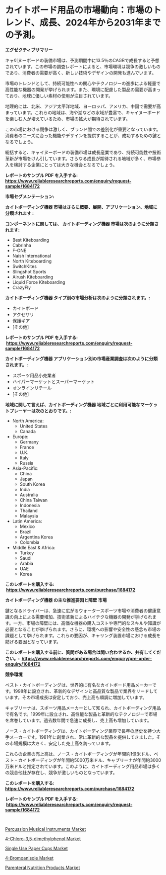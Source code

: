 <p><h1>カイトボード用品の市場動向：市場のトレンド、成長、2024年から2031年までの予測。</h1></p><p><strong>エグゼクティブサマリー</strong></p>
<p><p>キャ이ヌーボードの装備市場は、予測期間中に13.5％のCAGRで成長すると予想されています。この市場の調査レポートによると、市場環境は競争の激しいものであり、消費者の需要が高く、新しい技術やデザインの開発も進んでいます。</p><p>市場のトレンドとして、持続可能性への関心やテクノロジーの進歩による軽量で高性能な機器の開発が挙げられます。また、環境に配慮した製品の需要が高まっており、地球に優しい素材の使用が注目されています。</p><p>地理的には、北米、アジア太平洋地域、ヨーロッパ、アメリカ、中国で需要が高まっています。これらの地域は、海や湖などの水域が豊富で、キャイヌーボードを楽しむ人が増えているため、市場の拡大が期待されています。</p><p>この市場における競争は激しく、ブランド間での差別化が重要となっています。消費者のニーズに合った機能やデザインを提供することが、成功するための鍵となるでしょう。</p><p>総括すると、キャイヌーボードの装備市場は成長産業であり、持続可能性や技術革新が市場をけん引しています。さらなる成長が期待される地域が多く、市場参入を検討する企業にとっては大きな機会となるでしょう。</p></p>
<p><strong>レポートのサンプル PDF を入手する: <a href="https://www.reliableresearchreports.com/enquiry/request-sample/1684172">https://www.reliableresearchreports.com/enquiry/request-sample/1684172</a></strong></p>
<p><strong>市場セグメンテーション:</strong></p>
<p><strong> カイトボーディング機器 市場はさらに概要、展開、アプリケーション、地域に分類されます :</strong></p>
<p><strong>コンポーネントに関しては、 カイトボーディング機器 市場は次のように分類されます: &nbsp;</strong></p>
<p><ul><li>Best Kiteboarding</li><li>Cabrinha</li><li>F-ONE</li><li>Naish International</li><li>North Kiteboarding</li><li>SwitchKites</li><li>Slingshot Sports</li><li>Airush Kiteboarding</li><li>Liquid Force Kiteboarding</li><li>CrazyFly</li></ul></p>
<p><strong> カイトボーディング機器 タイプ別の市場分析は次のように分類されます。:</strong></p>
<p><ul><li>カイトボード</li><li>アクセサリ</li><li>保護ギア</li><li>[その他]</li></ul></p>
<p><strong>レポートのサンプル PDF を入手する: &nbsp;<a href="https://www.reliableresearchreports.com/enquiry/request-sample/1684172">https://www.reliableresearchreports.com/enquiry/request-sample/1684172</a></strong></p>
<p><strong> カイトボーディング機器 アプリケーション別の市場産業調査は次のように分類されます。:</strong></p>
<p><ul><li>スポーツ用品小売業者</li><li>ハイパーマーケットとスーパーマーケット</li><li>オンラインリテール</li><li>[その他]</li></ul></p>
<p><strong>地域に関して言えば、カイトボーディング機器 地域ごとに利用可能なマーケットプレーヤーは次のとおりです。:</strong></p>
<p><ul>
    <li>
        North America:
        <ul>
            <li>United States</li>
            <li>Canada</li>
        </ul>
    </li>
    <li>
        Europe:
        <ul>
            <li>Germany</li>
            <li>France</li>
            <li>U.K.</li>
            <li>Italy</li>
            <li>Russia</li>
        </ul>
    </li>
    <li>
        Asia-Pacific:
        <ul>
            <li>China</li>
            <li>Japan</li>
            <li>South Korea</li>
            <li>India</li>
            <li>Australia</li>
            <li>China Taiwan</li>
            <li>Indonesia</li>
            <li>Thailand</li>
            <li>Malaysia</li>
        </ul>
    </li>
    <li>
        Latin America:
        <ul>
            <li>Mexico</li>
            <li>Brazil</li>
            <li>Argentina Korea</li>
            <li>Colombia</li>
        </ul>
    </li>
    <li>
        Middle East & Africa:
        <ul>
            <li>Turkey</li>
            <li>Saudi</li>
            <li>Arabia</li>
            <li>UAE</li>
            <li>Korea</li>
        </ul>
    </li>
    </ul></p>
<p><strong>このレポートを購入する: &nbsp;<a href="https://www.reliableresearchreports.com/purchase/1684172">https://www.reliableresearchreports.com/purchase/1684172</a></strong></p>
<p><strong>カイトボーディング機器 の主な推進要因と障壁 市場</strong></p>
<p><p>鍵となるドライバーは、急速に広がるウォータースポーツ市場や消費者の健康意識の向上による需要増加、技術革新によるハイテクな機器の開発が挙げられます。一方、市場の障壁には、高価な機器の購入コストや専門的なスキルや知識が必要となることが挙げられます。さらに、環境への影響や安全性の懸念も市場の課題として挙げられます。これらの要因が、キャリング装置市場における成長を妨げる要因となっています。</p></p>
<p><strong>このレポートを購入する前に、質問がある場合は問い合わせるか、共有してください。:&nbsp; <a href="https://www.reliableresearchreports.com/enquiry/pre-order-enquiry/1684172">https://www.reliableresearchreports.com/enquiry/pre-order-enquiry/1684172</a></strong></p>
<p><strong>競争環境</strong></p>
<p><p>ベスト・カイトボーディングは、世界的に有名なカイトボード用品メーカーです。1998年に設立され、革新的なデザインと高品質な製品で業界をリードしています。その市場成長は安定しており、売上高も順調に増加しています。</p><p>キャブリーナは、スポーツ用品メーカーとして知られ、カイトボーディング用品で有名です。1999年に設立され、高性能な製品と革新的なテクノロジーで市場を席巻しています。過去数年間で急速に成長し、売上高も増加しています。</p><p>ノース・カイトボーディングは、カイトボーディング業界で長年の歴史を持つ大手メーカーです。1981年に創業され、常に革新的な製品を提供してきました。その市場規模は大きく、安定した売上高を誇っています。</p><p>これらの企業の売上高は、ノース・カイトボーディングが年間約1億米ドル、ベスト・カイトボーディングが年間約5000万米ドル、キャブリーナが年間約3000万米ドルと推定されています。このように、カイトボーディング用品市場は多くの競合他社が存在し、競争が激しいものとなっています。</p></p>
<p><strong>このレポートを購入する: &nbsp; <a href="https://www.reliableresearchreports.com/purchase/1684172">https://www.reliableresearchreports.com/purchase/1684172</a></strong></p>
<p><strong>レポートのサンプル PDF を入手する: &nbsp;<a href="https://www.reliableresearchreports.com/enquiry/request-sample/1684172">https://www.reliableresearchreports.com/enquiry/request-sample/1684172</a></strong><strong></strong></p>
<p>&nbsp;</p>
<p><p><a href="https://view.publitas.com/reportprime-1/percussion-musical-instruments-market-provides-a-comprehensive-analysis-including-a-macro-overview-of-the-market-as-well-as-micro-details-such-as-market-size-and-competitive-landscape/">Percussion Musical Instruments Market</a></p><p><a href="https://github.com/markusgodoy/Market-Research-Report-List-2/blob/main/4-chloro-35-dimethylphenol-market.md">4-Chloro-3,5-dimethylphenol Market</a></p><p><a href="https://view.publitas.com/reportprime-1/global-single-use-paper-cups-market-by-types-applications-and-major-players-with-regional-growth-rate-analysis-and-development-situation-from-2024-to-2031/">Single Use Paper Cups Market</a></p><p><a href="https://github.com/luckyshygirl/Market-Research-Report-List-3/blob/main/4-bromoanisole-market.md">4-Bromoanisole Market</a></p><p><a href="https://sulfuric-clavicle-d39.notion.site/Parenteral-Nutrition-Products-Market-Size-and-Growth-Market-Segmentation-Regional-and-Country-Brea-6fe959ffb8ed4dee84ca3edc84954ebd">Parenteral Nutrition Products Market</a></p></p>